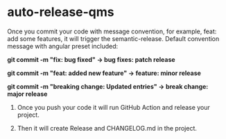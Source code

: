 # auto-release-qms


Once you commit your code with message convention, for example, feat: add some features, it will trigger the semantic-release. Default convention message with angular preset included:

**git commit -m "fix: bug fixed" -> bug fixes: patch release**

**git commit -m "feat: added new feature" -> feature: minor release**

**git commit -m "breaking change: Updated entries" -> break change: major release**

1. Once you push your code it will run GitHub Action and release your project.

2. Then it will create Release and CHANGELOG.md in the project.


